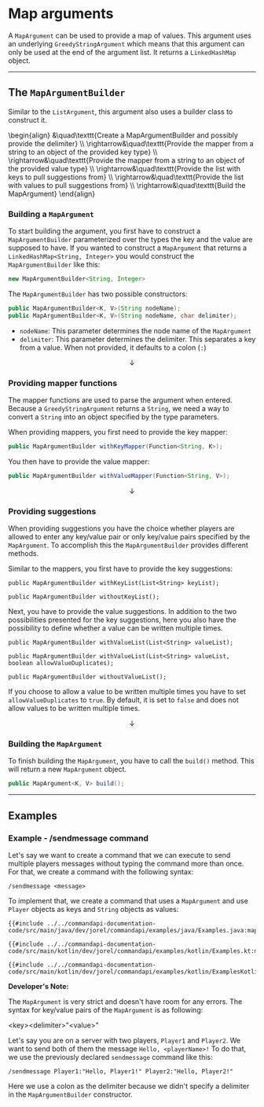 # Map arguments

A `MapArgument` can be used to provide a map of values. This argument uses an underlying `GreedyStringArgument` which means that this argument can only be used at the end of the argument list.
It returns a `LinkedHashMap` object.

----

## The `MapArgumentBuilder`

Similar to the `ListArgument`, this argument also uses a builder class to construct it.

\begin{align}
&\quad\texttt{Create a MapArgumentBuilder and possibly provide the delimiter} \\\\
\rightarrow&\quad\texttt{Provide the mapper from a string to an object of the provided key type} \\\\
\rightarrow&\quad\texttt{Provide the mapper from a string to an object of the provided value type} \\\\
\rightarrow&\quad\texttt{Provide the list with keys to pull suggestions from} \\\\
\rightarrow&\quad\texttt{Provide the list with values to pull suggestions from} \\\\
\rightarrow&\quad\texttt{Build the MapArgument}
\end{align}

### Building a `MapArgument`

To start building the argument, you first have to construct a `MapArgumentBuilder` parameterized over the types the key and the value are supposed to have.
If you wanted to construct a `MapArgument` that returns a `LinkedHashMap<String, Integer>` you would construct the `MapArgumentBuilder` like this:

```java
new MapArgumentBuilder<String, Integer>
```

The `MapArgumentBuilder` has two possible constructors:

```java
public MapArgumentBuilder<K, V>(String nodeName);
public MapArgumentBuilder<K, V>(String nodeName, char delimiter);
```

- `nodeName`: This parameter determines the node name of the `MapArgument`
- `delimiter`: This parameter determines the delimiter. This separates a key from a value. When not provided, it defaults to a colon (`:`)

$$\downarrow$$

### Providing mapper functions

The mapper functions are used to parse the argument when entered. Because a `GreedyStringArgument`
returns a `String`, we need a way to convert a `String` into an object specified by the type parameters.

When providing mappers, you first need to provide the key mapper:

```java
public MapArgumentBuilder withKeyMapper(Function<String, K>);
```

You then have to provide the value mapper:

```java
public MapArgumentBuilder withValueMapper(Function<String, V>);
```

$$\downarrow$$

### Providing suggestions

When providing suggestions you have the choice whether players are allowed to enter any key/value pair or only key/value pairs specified by the `MapArgument`.
To accomplish this the `MapArgumentBuilder` provides different methods.

Similar to the mappers, you first have to provide the key suggestions:

<div class="multi-pre">

```java,Only_certain_keys_(recommended)
public MapArgumentBuilder withKeyList(List<String> keyList);
```

```java,Any_key
public MapArgumentBuilder withoutKeyList();
```

</div>

Next, you have to provide the value suggestions. In addition to the two possibilities presented for the key suggestions, here you also have the possibility to define
whether a value can be written multiple times.

<div class="multi-pre">

```java,Only_certain_values_(recommended)
public MapArgumentBuilder withValueList(List<String> valueList);

public MapArgumentBuilder withValueList(List<String> valueList, boolean allowValueDuplicates);
```

```java,Any_value
public MapArgumentBuilder withoutValueList();
```

</div>

If you choose to allow a value to be written multiple times you have to set `allowValueDuplicates` to `true`. By default, it is set to `false` and
does not allow values to be written multiple times.

$$\downarrow$$

### Building the `MapArgument`

To finish building the `MapArgument`, you have to call the `build()` method. This will return a new `MapArgument` object.

```java
public MapArgument<K, V> build();
```

----

## Examples

<div class="example">

### Example - /sendmessage command

Let's say we want to create a command that we can execute to send multiple players messages without typing the command more than once. For that, we create a command with the following syntax:

```mccmd
/sendmessage <message>
```

To implement that, we create a command that uses a `MapArgument` and use `Player` objects as keys and `String` objects as values:

<div class="multi-pre">

```java,Java
{{#include ../../commandapi-documentation-code/src/main/java/dev/jorel/commandapi/examples/java/Examples.java:mapargument}}
```

```kotlin,Kotlin
{{#include ../../commandapi-documentation-code/src/main/kotlin/dev/jorel/commandapi/examples/kotlin/Examples.kt:mapargument}}
```

```kotlin,Kotlin_DSL
{{#include ../../commandapi-documentation-code/src/main/kotlin/dev/jorel/commandapi/examples/kotlin/ExamplesKotlinDSL.kt:mapargument}}
```

</div>

<div class="warning">

**Developer's Note:**

The `MapArgument` is very strict and doesn't have room for any errors. The syntax for key/value pairs of the `MapArgument` is as following:

\<key>\<delimiter>"\<value>"

Let's say you are on a server with two players, `Player1` and `Player2`. We want to send both of them the message `Hello, <playerName>!`
To do that, we use the previously declared `sendmessage` command like this:

```mccmd
/sendmessage Player1:"Hello, Player1!" Player2:"Hello, Player2!"
```

Here we use a colon as the delimiter because we didn't specify a delimiter in the `MapArgumentBuilder` constructor.

</div>

</div>
